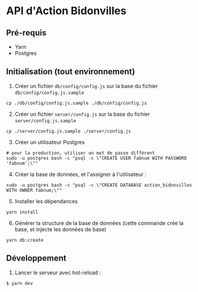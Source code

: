 # API d'Action Bidonvilles

## Pré-requis
- Yarn
- Postgres

## Initialisation (tout environnement)
1. Créer un fichier `db/config/config.js` sur la base du fichier `db/config/config.js.sample`
```
cp ./db/config/config.js.sample ./db/config/config.js
```

2. Créer un fichier `server/config.js` sur la base du fichier `server/config.js.sample`
```
cp ./server/config.js.sample ./server/config.js
```

3. Créer un utilisateur Postgres
```
# pour la production, utiliser un mot de passe différent
sudo -u postgres bash -c "psql -c \"CREATE USER fabnum WITH PASSWORD 'fabnum';\""
```

4. Créer la base de données, et l'assigner à l'utilisateur :
```
sudo -u postgres bash -c "psql -c \"CREATE DATABASE action_bidonvilles WITH OWNER fabnum;\""
```

5. Installer les dépendances
```
yarn install
```

6. Générer la structure de la base de données (cette commande crée la base, et injecte les données de base)
```
yarn db:create
```

## Développement
1. Lancer le serveur avec hot-reload :
```
$ yarn dev
```